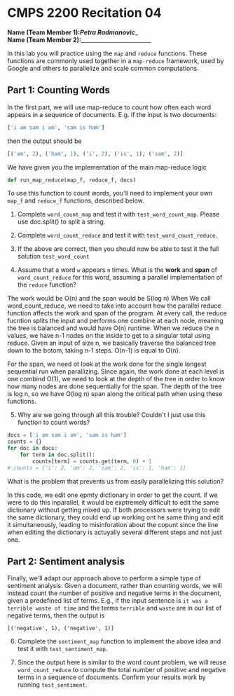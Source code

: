 # CMPS 2200  Recitation 04

**Name (Team Member 1):**_____Petra Radmanovic______  
**Name (Team Member 2):**_________________________


In this lab you will practice using the `map` and `reduce` functions. These functions are commonly used together in a `map-reduce` framework, used by Google and others to parallelize and scale common computations.


## Part 1: Counting Words

In the first part, we will use map-reduce to count how often each word appears in a sequence of documents. E.g. if the input is two documents:

```python
['i am sam i am', 'sam is ham']
```

then the output should be

```python
[('am', 2), ('ham', 1), ('i', 2), ('is', 1), ('sam', 2)]
```

We have given you the implementation of the main map-reduce logic
```python
def run_map_reduce(map_f, reduce_f, docs)
```

To use this function to count words, you'll need to implement your own `map_f` and `reduce_f` functions, described below.

1. Complete `word_count_map` and test it with `test_word_count_map`. Please use doc.split() to split a string. 

2. Complete `word_count_reduce` and test it with `test_word_count_reduce`.

3. If the above are correct, then you should now be able to test it the full solution `test_word_count`

4. Assume that a word `w` appears `n` times. What is the **work** and **span** of `word_count_reduce` for this word, assuming a parallel implementation of the `reduce` function?

The work would be O(n) and the span would be S(log n)
When We call word_count_reduce, we need to take into account how the parallel reduce function affects the work and span of the program. At every call, the reduce fucntion splits the input and performs one combine at each node, meaning the tree is balanced and would have O(n) runtime. When we reduce the n values, we have n-1 nodes on the inside to get to a singular total using reduce. Given an input of size n, we basically traverse the balanced tree down to the botom, taking n-1 steps. O(n-1) is equal to O(n). 

For the span, we need ot look at the work done for the single longest sequential run when parallizing. Since again, the work done at each level is one combind O(1), we need to look at the depth of the tree in order to know how many nodes are done sequentially for the span. The depth of the tree is log n, so we have O(log n) span along the critical path when using these functions. 

5. Why are we going through all this trouble? Couldn't I just use this function to count words?

```python
docs = ['i am sam i am', 'sam is ham']
counts = {}
for doc in docs:
    for term in doc.split():
        counts[term] = counts.get(term, 0) + 1
# counts = {'i': 2, 'am': 2, 'sam': 2, 'is': 1, 'ham': 1}
```

What is the problem that prevents us from easily parallelizing this solution?

In this code, we edit one epmty dictionary in order to get the count. if we were to do this inparallel, it would be exptremely difficult to edit the same dictionary without getting mixed up. If both processors were trying to edit the same dictionary, they could end up working ont he same thing and edit it simultaneously, leading to misinforation about the copunt since the line when editing the dictionary is actuyally several different steps and not just one. 


## Part 2: Sentiment analysis

Finally, we'll adapt our approach above to perform a simple type of sentiment analysis. Given a document, rather than counting words, we will instead count the number of positive and negative terms in the document, given a predefined list of terms. E.g., if the input sentence is `it was a terrible waste of time` and the terms `terrible` and `waste` are in our list of negative terms, then the output is

`[('negative', 1), ('negative', 1)]`

6. Complete the `sentiment_map` function to implement the above idea and test it with `test_sentiment_map`.

7. Since the output here is similar to the word count problem, we will reuse `word_count_reduce` to compute the total number of positive and negative terms in a sequence of documents. Confirm your results work by running `test_sentiment`.
